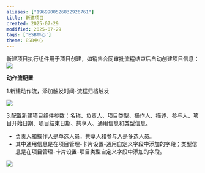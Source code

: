 ```yaml
---
aliases: ["1969900526832926761"]
title: 新建项目
created: 2025-07-29
modified: 2025-07-29
tags: ['ESB中心']
theme: ESB中心
---
```


新建项目执行组件用于项目创建，如销售合同审批流程结束后自动创建项目信息：![](https://myhelpdoc.oss-cn-heyuan.aliyuncs.com/mdimages/24b80eb7c96e1e00a534fb37d9881fce.jpg)

**动作流配置**

1.新建动作流，添加触发时间-流程归档触发

![](https://myhelpdoc.oss-cn-heyuan.aliyuncs.com/mdimages/5433469c6c8b28e4ec5d993a7a8da00c.jpg)

3.配置新建项目组件参数：名称、负责人、项目类型、操作人、描述、参与人、项目开始日期、项目结束日期、共享人、通用信息和类型信息。

- 负责人和操作人是单选人员，共享人和参与人是多选人员。
- 其中通用信息是在项目管理-卡片设置-通用自定义字段中添加的字段；类型信息是在项目管理-卡片设置-项目类型自定义字段中添加的字段。

![](https://myhelpdoc.oss-cn-heyuan.aliyuncs.com/mdimages/5bd7958fc4bee39e2444af0beb3cb1e5.jpg)

